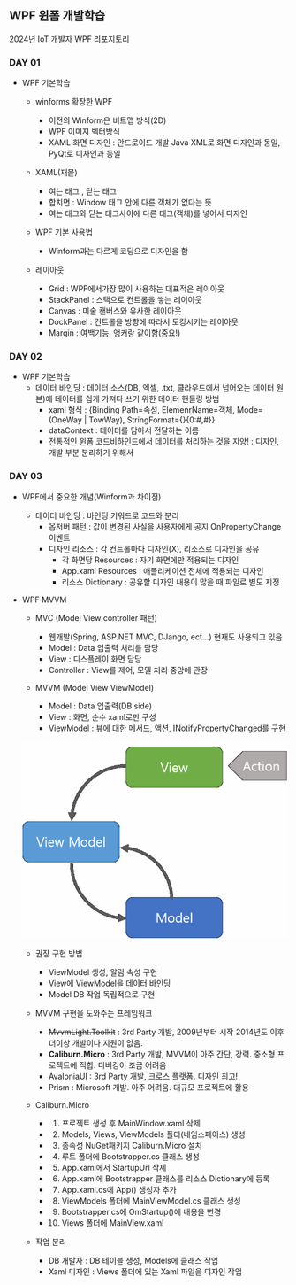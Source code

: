 ## WPF 윈폼 개발학습
2024년 IoT 개발자 WPF 리포지토리


### DAY 01

- WPF 기본학습
    - winforms 확장한 WPF
        - 이전의 Winform은 비트맵 방식(2D)
        - WPF 이미지 벡터방식
        - XAML 화면 디자인 : 안드로이드 개발 Java XML로 화면 디자인과 동일, PyQt로 디자인과 동일
    
    - XAML(재믈)
        - 여는 태그 <Window>, 닫는 태그 </Window>
        - 합치면 <Window /> : Window 태그 안에 다른 객체가 없다는 뜻
        - 여는 태그와 닫는 태그사이에 다른 태그(객체)를 넣어서 디자인

    - WPF 기본 사용법
        - Winform과는 다르게 코딩으로 디자인을 함
    
    - 레이아웃
        - Grid : WPF에서가장 많이 사용하는 대표적은 레이아웃
        - StackPanel : 스택으로 컨트롤을 쌓는 레이아웃
        - Canvas : 미술 캔버스와 유사한 레이아웃
        - DockPanel : 컨트롤을 방향에 따라서 도킹시키는 레이아웃
        - Margin : 여백기능, 앵커랑 같이함(중요!)
    
    
### DAY 02

- WPF 기본학습
    - 데이터 바인딩 : 데이터 소스(DB, 엑셀, .txt, 클라우드에서 넘어오는 데이터 원본)에 데이터를 쉽게 가져다 쓰기 위한 데이터 핸들링 방법
        - xaml 형식 : {Binding Path=속성, ElemenrName=객체, Mode=(OneWay | TowWay), StringFormat={}{0:#,#}}
        - dataContext : 데이터를 담아서 전달하는 이름
        - 전통적인 윈폼 코드비하인드에서 데이터를 처리하는 것을 지양! : 디자인, 개발 부분 분리하기 위해서


### DAY 03

- WPF에서 중요한 개념(Winform과 차이점)
    - 데이터 바인딩 : 바인딩 키워드로 코드와 분리
        - 옵저버 패턴 : 값이 변경된 사실을 사용자에게 공지 OnPropertyChange 이벤트
        - 디자인 리소스 : 각 컨트롤마다 디자인(X), 리소스로 디자인을 공유
            - 각 화면당 Resources : 자기 화면에만 적용되는 디자인
            - App.xaml Resources : 애플리케이션 전체에 적용되는 디자인
            - 리소스 Dictionary : 공유할 디자인 내용이 많을 때 파일로 별도 지정

- WPF MVVM
    - MVC (Model View controller 패턴)
        - 웹개발(Spring, ASP.NET MVC, DJango, ect...) 현재도 사용되고 있음
        - Model : Data 입출력 처리를 담당
        - View : 디스플레이 화면 담당
        - Controller : View를 제어, 모델 처리 중앙에 관장

    - MVVM (Model View ViewModel)
        - Model : Data 입출력(DB side)
        - View : 화면, 순수 xaml로만 구성
        - ViewModel : 뷰에 대한 메서드, 액션, INotifyPropertyChanged를 구현

    ![MVVM 페턴](https://raw.githubusercontent.com/y7pWuXAq/2024-basic-wpf/main/images/wpf001.png)

    - 권장 구현 방법
        - ViewModel 생성, 알림 속성 구현
        - View에 ViewModel을 데이터 바인딩
        - Model DB 작업 독립적으로 구현

    - MVVM 구현을 도와주는 프레임워크
        - ~~MvvmLight.Toolkit~~ : 3rd Party 개발, 2009년부터 시작 2014년도 이후 더이상 개발이나 지원이 없음.
        - **Caliburn.Micro** : 3rd Party 개발, MVVM이 아주 간단, 강력. 중소형 프로젝트에 적합. 디버깅이 조금 어려움
        - AvaloniaUI : 3rd Party 개발, 크로스 플랫폼. 디자인 최고!
        - Prism : Microsoft 개발. 아주 어려움. 대규모 프로젝트에 활용

    - Caliburn.Micro
        - 1. 프로젝트 생성 후 MainWindow.xaml 삭제
        - 2. Models, Views, ViewModels 폴더(네임스페이스) 생성
        - 3. 종속성 NuGet패키지 Caliburn.Micro 설치
        - 4. 루트 폴더에 Bootstrapper.cs 클래스 생성
        - 5. App.xaml에서 StartupUrl 삭제
        - 6. App.xaml에 Bootstrapper 클래스를 리소스 Dictionary에 등록
        - 7. App.xaml.cs에 App() 생성자 추가
        - 8. ViewModels 폴더에 MainViewModel.cs 클래스 생성
        - 9. Bootstrapper.cs에 OmStartup()에 내용을 변경
        - 10. Views 폴더에 MainView.xaml

    - 작업 분리
        - DB 개발자 : DB 테이블 생성, Models에 클래스 작업
        - Xaml 디자인 : Views 폴더에 있는 Xaml 파일을 디자인 작업